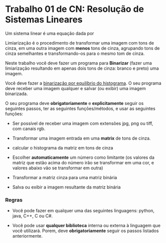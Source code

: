 # Trabalho 01 de CN: Resolução de Sistemas Lineares

Um sistema linear é uma equação dada por 


Limiarização é o procedimento de transformar uma imagem com tons de cinza, em uma outra imagem com **menos** tons de cinza, agrupando tons de cinza semelhantes e transformando-os para o mesmo tom de cinza.

Neste trabalho você deve fazer um programa para **Binarizar** (fazer uma limiarização resultando em apenas dois tons de cinza: branco e preto) uma imagem.

Você deve fazer a [binarização por equilíbrio do histograma](https://pt.wikipedia.org/wiki/Limiariza%C3%A7%C3%A3o_por_equil%C3%ADbrio_do_histograma). O seu programa deve receber uma imagem qualquer e salvar (ou exibir) uma imagem binarizada.

O seu programa deve **obrigatoriamente** e **explicitamente** seguir os seguintes passos, ter as seguintes funções/métodos, e usar as seguintes funções:

 - Ser possível de receber uma imagem com extensões jpg, png ou tiff, com canais rgb.

 - Transformar uma imagem entrada em uma **matrix** de tons de cinza.

 - calcular o histograma da matriz em tons de cinza

 - Escolher **automaticamente** um número como limitante (os valores da matriz que estão acima do número irão se transformar em uma cor, e valores abaixo vão se transformar em outra)

 - Transformar a matriz cinza para uma matriz binária

 - Salva ou exibir a imagem resultante da matriz binária

### Regras

 - Você pode fazer em qualquer uma das seguintes linguagens: python, java, C++, C ou C#.

 - Você pode usar **qualquer biblioteca** interna ou externa à linguagem que você utilizará. Porem, deve **obrigatoriamente** seguir os passos listados anteriormente.

